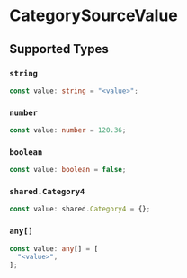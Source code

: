 # CategorySourceValue


## Supported Types

### `string`

```typescript
const value: string = "<value>";
```

### `number`

```typescript
const value: number = 120.36;
```

### `boolean`

```typescript
const value: boolean = false;
```

### `shared.Category4`

```typescript
const value: shared.Category4 = {};
```

### `any[]`

```typescript
const value: any[] = [
  "<value>",
];
```

